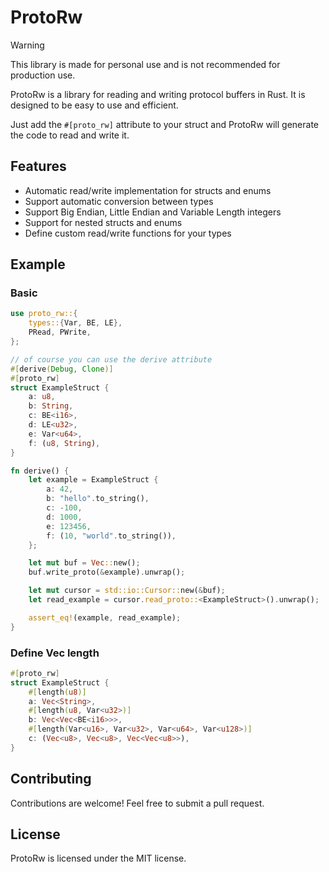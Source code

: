 # ProtoRw

> [!WARNING]
> This library is made for personal use and is not recommended for production use.

ProtoRw is a library for reading and writing protocol buffers in Rust. It is designed to be easy to use and efficient.

Just add the `#[proto_rw]` attribute to your struct and ProtoRw will generate the code to read and write it.

## Features

- Automatic read/write implementation for structs and enums
- Support automatic conversion between types
- Support Big Endian, Little Endian and Variable Length integers
- Support for nested structs and enums
- Define custom read/write functions for your types

## Example


### Basic

```rust
use proto_rw::{
    types::{Var, BE, LE},
    PRead, PWrite,
};

// of course you can use the derive attribute
#[derive(Debug, Clone)]
#[proto_rw]
struct ExampleStruct {
    a: u8,
    b: String,
    c: BE<i16>,
    d: LE<u32>,
    e: Var<u64>,
    f: (u8, String),
}

fn derive() {
    let example = ExampleStruct {
        a: 42,
        b: "hello".to_string(),
        c: -100,
        d: 1000,
        e: 123456,
        f: (10, "world".to_string()),
    };

    let mut buf = Vec::new();
    buf.write_proto(&example).unwrap();

    let mut cursor = std::io::Cursor::new(&buf);
    let read_example = cursor.read_proto::<ExampleStruct>().unwrap();

    assert_eq!(example, read_example);
}
```

### Define Vec length

```rust
#[proto_rw]
struct ExampleStruct {
    #[length(u8)]
    a: Vec<String>,
    #[length(u8, Var<u32>)]
    b: Vec<Vec<BE<i16>>>,
    #[length(Var<u16>, Var<u32>, Var<u64>, Var<u128>)]
    c: (Vec<u8>, Vec<u8>, Vec<Vec<u8>>),
}
```

## Contributing

Contributions are welcome! Feel free to submit a pull request.

## License

ProtoRw is licensed under the MIT license.